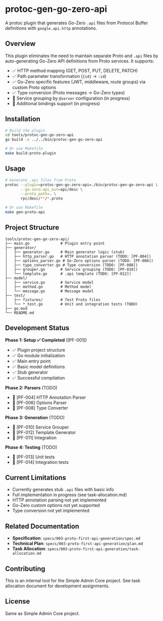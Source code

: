 # protoc-gen-go-zero-api

A protoc plugin that generates Go-Zero `.api` files from Protocol Buffer definitions with `google.api.http` annotations.

## Overview

This plugin eliminates the need to maintain separate Proto and `.api` files by auto-generating Go-Zero API definitions from Proto services. It supports:

- ✅ HTTP method mapping (GET, POST, PUT, DELETE, PATCH)
- ✅ Path parameter transformation (`{id}` → `:id`)
- ✅ Go-Zero specific features (JWT, middleware, route groups) via custom Proto options
- ✅ Type conversion (Proto messages → Go-Zero types)
- 🚧 Service grouping by `@server` configuration (in progress)
- 🚧 Additional bindings support (in progress)

## Installation

```bash
# Build the plugin
cd tools/protoc-gen-go-zero-api
go build -o ../../bin/protoc-gen-go-zero-api

# Or use Makefile
make build-proto-plugin
```

## Usage

```bash
# Generate .api files from Proto
protoc --plugin=protoc-gen-go-zero-api=./bin/protoc-gen-go-zero-api \
       --go-zero-api_out=api/desc \
       --proto_path=. \
       rpc/desc/**/*.proto

# Or use Makefile
make gen-proto-api
```

## Project Structure

```
tools/protoc-gen-go-zero-api/
├── main.go              # Plugin entry point
├── generator/
│   ├── generator.go     # Main generator logic (stub)
│   ├── http_parser.go   # HTTP annotation parser (TODO: [PF-004])
│   ├── options_parser.go # Go-Zero options parser (TODO: [PF-006])
│   ├── type_converter.go # Type conversion (TODO: [PF-008])
│   ├── grouper.go       # Service grouping (TODO: [PF-010])
│   └── template.go      # .api template (TODO: [PF-012])
├── model/
│   ├── service.go       # Service model
│   ├── method.go        # Method model
│   └── message.go       # Message model
├── test/
│   ├── fixtures/        # Test Proto files
│   └── *_test.go        # Unit and integration tests (TODO)
├── go.mod
└── README.md
```

## Development Status

**Phase 1: Setup ✅ Completed** ([PF-001])
- ✅ Plugin project structure
- ✅ Go module initialization
- ✅ Main entry point
- ✅ Basic model definitions
- ✅ Stub generator
- ✅ Successful compilation

**Phase 2: Parsers** (TODO)
- 🚧 [PF-004] HTTP Annotation Parser
- 🚧 [PF-006] Options Parser
- 🚧 [PF-008] Type Converter

**Phase 3: Generation** (TODO)
- 🚧 [PF-010] Service Grouper
- 🚧 [PF-012] Template Generator
- 🚧 [PF-011] Integration

**Phase 4: Testing** (TODO)
- 🚧 [PF-013] Unit tests
- 🚧 [PF-014] Integration tests

## Current Limitations

- Currently generates stub `.api` files with basic info
- Full implementation in progress (see task-allocation.md)
- HTTP annotation parsing not yet implemented
- Go-Zero custom options not yet supported
- Type conversion not yet implemented

## Related Documentation

- **Specification**: `specs/003-proto-first-api-generation/spec.md`
- **Technical Plan**: `specs/003-proto-first-api-generation/plan.md`
- **Task Allocation**: `specs/003-proto-first-api-generation/task-allocation.md`

## Contributing

This is an internal tool for the Simple Admin Core project. See task allocation document for development assignments.

## License

Same as Simple Admin Core project.
